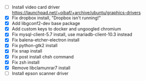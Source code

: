 - [ ] Install video card driver https://launchpad.net/~oibaf/+archive/ubuntu/graphics-drivers
- [x] Fix dropbox install, "Dropbox isn't running!"
- [x] Add libgconf2-dev base package
- [x] Add custom keys to docker and ungoogled chromium
- [x] Fix mysql-client-5.7 install, use mariadb-client-10.3 instead
- [x] Fix balena-etcher-electron install
- [x] Fix python-gtk2 install
- [x] Fix snap install
- [x] Fix post install chsh command
- [x] Fix zsh install
- [x] Remove libclamunrar7 install
- [ ] Install epson scanner driver
